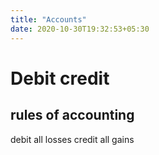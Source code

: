 ```yaml
---
title: "Accounts"
date: 2020-10-30T19:32:53+05:30
---
```


# Debit credit
## rules of accounting
 debit all losses
 credit all gains
